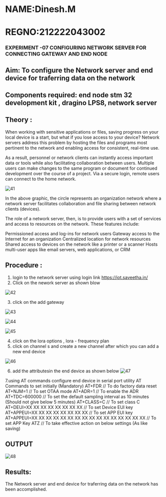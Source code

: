 # NAME:Dinesh.M
# REGNO:212222043002
 ### EXPERIMENT -07 CONFIGURING NETWORK SERVER FOR CONNECTING GATEWAY AND END NODE 
 
## Aim: To  configure  the Network server and end device for traferring data on the network
## Components required: end node stm 32 development kit , dragino LPS8, network server 

## Theory :
When working with sensitive applications or files, saving progress on your local device is a start, but what if you lose access to your device? Network servers address this problem by hosting the files and programs most pertinent to the network and enabling access for consistent, real-time use. 

As a result, personnel or network clients can instantly access important data or tools while also facilitating collaboration between users. Multiple users can make changes to the same program or document for continued development over the course of a project. Via a secure login, remote users can connect to the home network.


![41](https://github.com/MDINESH220305/EXPERIMENT-07-CONFIGURING-NETWORK-SERVER-FOR-CONNECTING-GATEWAY-AND-END-NODE-/assets/162429215/c97e012b-b0a7-4764-b4fe-fa4bca227e38)

In the above graphic, the circle represents an organization network where a network server facilitates collaboration and file sharing between network clients (devices).

 The role of a network server, then, is to provide users with a set of services and access to resources on the network. These features include:

Permissioned access and log-ins for network users Gateway access to the Internet for an organization Centralized location for network resources  Shared access to devices on the network like a printer or a scanner Hosts multi-user apps like email servers, web applications, or CRM

## Procedure :

 1. login to the network server using login link  https://iot.saveetha.in/
 2. Click on the nework server as shown blow

![42](https://github.com/MDINESH220305/EXPERIMENT-07-CONFIGURING-NETWORK-SERVER-FOR-CONNECTING-GATEWAY-AND-END-NODE-/assets/162429215/013885a8-e2c2-4533-88a1-bab9088c99a7)

 3. click on the add gateway 

![43](https://github.com/MDINESH220305/EXPERIMENT-07-CONFIGURING-NETWORK-SERVER-FOR-CONNECTING-GATEWAY-AND-END-NODE-/assets/162429215/bdbde0f1-ea3a-4207-8ffb-a2ccb2b6eb78)


![44](https://github.com/MDINESH220305/EXPERIMENT-07-CONFIGURING-NETWORK-SERVER-FOR-CONNECTING-GATEWAY-AND-END-NODE-/assets/162429215/6b117983-e40c-4391-99a7-9874a85f3b2f)


![45](https://github.com/MDINESH220305/EXPERIMENT-07-CONFIGURING-NETWORK-SERVER-FOR-CONNECTING-GATEWAY-AND-END-NODE-/assets/162429215/294e5542-c993-4ce8-818d-311f0956ba23)



4. click on the lora options , lora - frequency plan 
5. click on channel s and create a new channel after which you can add a new end device 

![46](https://github.com/MDINESH220305/EXPERIMENT-07-CONFIGURING-NETWORK-SERVER-FOR-CONNECTING-GATEWAY-AND-END-NODE-/assets/162429215/5d2eb3ef-23a0-40d4-9f98-01ae487841c0)


6. add the attributesin the end device as  shown below 
![47](https://github.com/MDINESH220305/EXPERIMENT-07-CONFIGURING-NETWORK-SERVER-FOR-CONNECTING-GATEWAY-AND-END-NODE-/assets/162429215/a732134c-6680-4499-a917-ac5064c53e08)



 
7.using AT commands configure end device in serial port utility
AT Commands to set initially (Mandatory)
 AT+FDR // To do factory data reset
 AT+NJM=1 // To set OTAA mode
 AT+ADR=1 // To enable the ADR
 AT+TDC=600000 // To set the default sampling interval as 10 minutes
(Should not give below 5 minutes)
 AT+CLASS=C // To set class C
 AT+DEUI=XX XX XX XX XX XX XX XX // To set Device EUI key
 AT+APPEUI=XX XX XX XX XX XX XX XX // To set APP EUI key
 AT+APPEUI=XX XX XX XX XX XX XX XX XX XX XX XX XX XX XX XX //
To set APP Key
 ATZ // To take effective action on below settings (As like saving)



## OUTPUT 

![48](https://github.com/MDINESH220305/EXPERIMENT-07-CONFIGURING-NETWORK-SERVER-FOR-CONNECTING-GATEWAY-AND-END-NODE-/assets/162429215/29ddd7de-0acb-4d39-9f4c-e9ae68a034dd)




## Results: 

  The Network server and end device for traferring data on the network has been accomplished.


